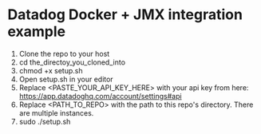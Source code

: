 # Datadog Docker + JMX integration example
1.  Clone the repo to your host
2.  cd the_directoy_you_cloned_into
3.  chmod +x setup.sh
4.  Open setup.sh in your editor
5.  Replace <PASTE_YOUR_API_KEY_HERE> with your api key from here: https://app.datadoghq.com/account/settings#api
6.  Replace <PATH_TO_REPO> with the path to this repo's directory. There are multiple instances.
7.  sudo ./setup.sh

